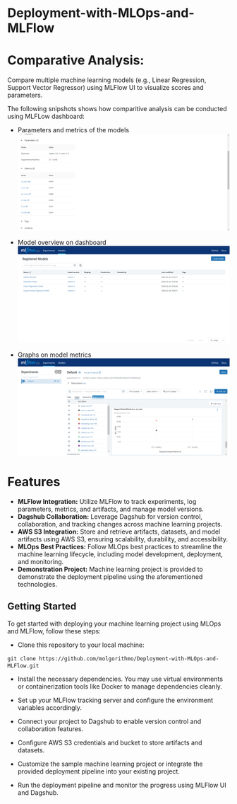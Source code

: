 # Deployment-with-MLOps-and-MLFlow

# Comparative Analysis: 
Compare multiple machine learning models (e.g., Linear Regression, Support Vector Regressor) using MLFlow UI to visualize scores and parameters.

The following snipshots shows how comparitive analysis can be conducted using MLFLow dashboard:

- Parameters and metrics of the models
    ![](https://github.com/molgorithmo/Deployment-with-MLOps-and-MLFlow/blob/main/imgs/MLFLow_params_metrics.png)

- Model overview on dashboard
    ![](https://github.com/molgorithmo/Deployment-with-MLOps-and-MLFlow/blob/main/imgs/MLFlow_models.png)

- Graphs on model metrics
    ![](https://github.com/molgorithmo/Deployment-with-MLOps-and-MLFlow/blob/main/imgs/MLFlow_SVR.png)

# Features
- **MLFlow Integration:** Utilize MLFlow to track experiments, log parameters, metrics, and artifacts, and manage model versions.
- **Dagshub Collaboration:** Leverage Dagshub for version control, collaboration, and tracking changes across machine learning projects.
- **AWS S3 Integration:** Store and retrieve artifacts, datasets, and model artifacts using AWS S3, ensuring scalability, durability, and accessibility.
- **MLOps Best Practices:** Follow MLOps best practices to streamline the machine learning lifecycle, including model development, deployment, and monitoring.
- **Demonstration Project:** Machine learning project is provided to demonstrate the deployment pipeline using the aforementioned technologies.

## Getting Started
To get started with deploying your machine learning project using MLOps and MLFlow, follow these steps:

- Clone this repository to your local machine:

```console
git clone https://github.com/molgorithmo/Deployment-with-MLOps-and-MLFlow.git
```

- Install the necessary dependencies. You may use virtual environments or containerization tools like Docker to manage dependencies cleanly.

- Set up your MLFlow tracking server and configure the environment variables accordingly.

- Connect your project to Dagshub to enable version control and collaboration features.

- Configure AWS S3 credentials and bucket to store artifacts and datasets.

- Customize the sample machine learning project or integrate the provided deployment pipeline into your existing project.

- Run the deployment pipeline and monitor the progress using MLFlow UI and Dagshub.